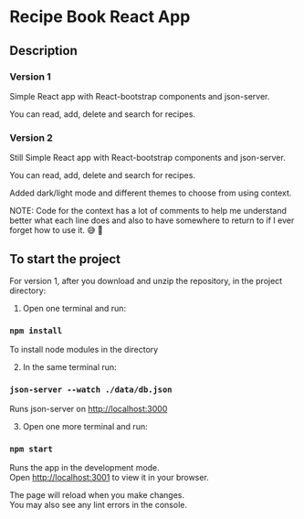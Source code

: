 # Recipe Book React App

## Description

### Version 1

Simple React app with React-bootstrap components and json-server.

You can read, add, delete and search for recipes.

### Version 2

Still Simple React app with React-bootstrap components and json-server.

You can read, add, delete and search for recipes.

Added dark/light mode and different themes to choose from using context.

NOTE: Code for the context has a lot of comments to help me understand better what each line does and also to have somewhere to return to if I ever forget how to use it. :sweat_smile: :shushing_face:

## To start the project

For version 1, after you download and unzip the repository, in the project directory:

1. Open one terminal and run:

### `npm install`

To install node modules in the directory

2. In the same terminal run:

### `json-server --watch ./data/db.json`

Runs json-server on [http://localhost:3000](http://localhost:3000)

3. Open one more terminal and run:

### `npm start`

Runs the app in the development mode.\
Open [http://localhost:3001](http://localhost:3001) to view it in your browser.

The page will reload when you make changes.\
You may also see any lint errors in the console.
